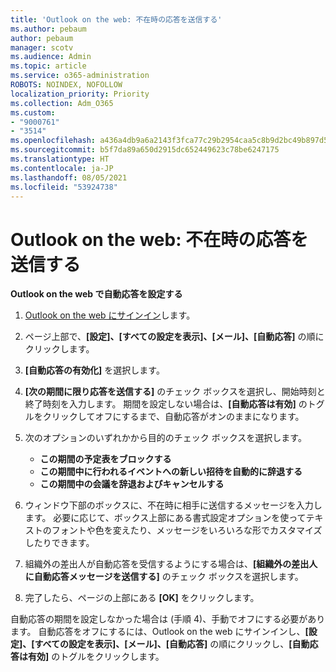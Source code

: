 ```yaml
---
title: 'Outlook on the web: 不在時の応答を送信する'
ms.author: pebaum
author: pebaum
manager: scotv
ms.audience: Admin
ms.topic: article
ms.service: o365-administration
ROBOTS: NOINDEX, NOFOLLOW
localization_priority: Priority
ms.collection: Adm_O365
ms.custom:
- "9000761"
- "3514"
ms.openlocfilehash: a436a4db9a6a2143f3fca77c29b2954caa5c8b9d2bc49b897d533104fc7ddde4
ms.sourcegitcommit: b5f7da89a650d2915dc652449623c78be6247175
ms.translationtype: HT
ms.contentlocale: ja-JP
ms.lasthandoff: 08/05/2021
ms.locfileid: "53924738"
---
```

# <a name="outlook-on-the-web-send-out-of-office-replies"></a>Outlook on the web: 不在時の応答を送信する

**Outlook on the web で自動応答を設定する**

1. [Outlook on the web にサインイン](https://support.office.com/article/how-to-sign-in-to-outlook-on-the-web-763fab4d-0138-4814-b450-37fc286bcb79)します。

2. ページ上部で、**[設定]、[すべての設定を表示]、[メール]、[自動応答]** の順にクリックします。

3. **[自動応答の有効化]** を選択します。

4. **[次の期間に限り応答を送信する]** のチェック ボックスを選択し、開始時刻と終了時刻を入力します。 期間を設定しない場合は、**[自動応答は有効]** のトグルをクリックしてオフにするまで、自動応答がオンのままになります。

5. 次のオプションのいずれかから目的のチェック ボックスを選択します。
    - **この期間の予定表をブロックする**
    - **この期間中に行われるイベントへの新しい招待を自動的に辞退する**
    - **この期間中の会議を辞退およびキャンセルする**

6. ウィンドウ下部のボックスに、不在時に相手に送信するメッセージを入力します。 必要に応じて、ボックス上部にある書式設定オプションを使ってテキストのフォントや色を変えたり、メッセージをいろいろな形でカスタマイズしたりできます。

7. 組織外の差出人が自動応答を受信するようにする場合は、**[組織外の差出人に自動応答メッセージを送信する]** のチェック ボックスを選択します。

8. 完了したら、ページの上部にある **[OK]** をクリックします。

自動応答の期間を設定しなかった場合は (手順 4)、手動でオフにする必要があります。 自動応答をオフにするには、Outlook on the web にサインインし、**[設定]、[すべての設定を表示]、[メール]、[自動応答]** の順にクリックし、**[自動応答は有効]** のトグルをクリックします。

